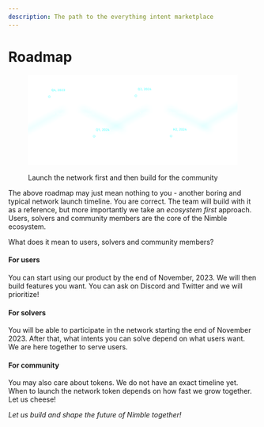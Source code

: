 ```yaml
---
description: The path to the everything intent marketplace
---
```


# Roadmap

<div data-full-width="false">

<figure><img src=".gitbook/assets/roadmap.png" alt=""><figcaption><p>Launch the network first and then build for the community</p></figcaption></figure>

</div>

The above roadmap may just mean nothing to you - another boring and typical network launch timeline. You are correct. The team will build with it as a reference, but more importantly we take an _ecosystem first_ approach. Users, solvers and community members are the core of the Nimble ecosystem.

What does it mean to users, solvers and community members?

#### For users

You can start using our product by the end of November, 2023. We will then build features you want. You can ask on Discord and Twitter and we will prioritize!

#### For solvers

You will be able to participate in the network starting the end of November 2023. After that, what intents you can solve depend on what users want. We are here together to serve users.

#### For community

You may also care about tokens. We do not have an exact timeline yet. When to launch the network token depends on how fast we grow together. Let us cheese!

_Let us build and shape the future of Nimble together!_

